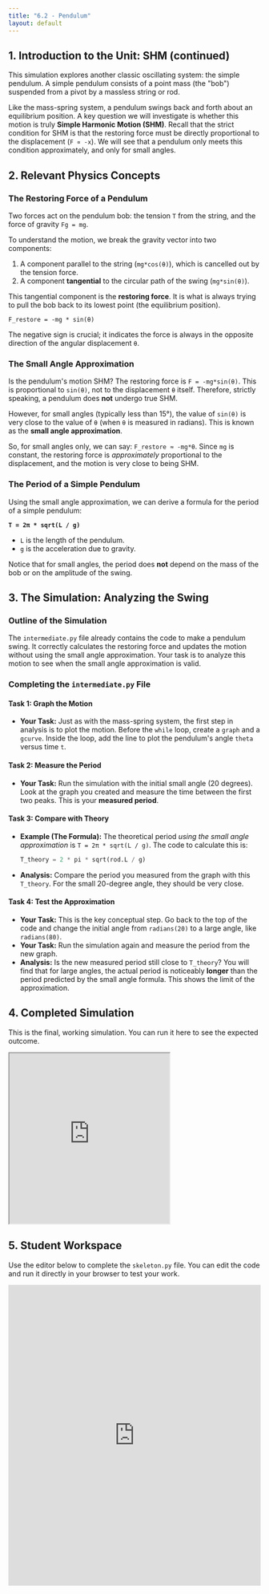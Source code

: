 ```yaml
---
title: "6.2 - Pendulum"
layout: default
---
```



## 1. Introduction to the Unit: SHM (continued)

This simulation explores another classic oscillating system: the simple pendulum. A simple pendulum consists of a point mass (the "bob") suspended from a pivot by a massless string or rod. 

Like the mass-spring system, a pendulum swings back and forth about an equilibrium position. A key question we will investigate is whether this motion is truly **Simple Harmonic Motion (SHM)**. Recall that the strict condition for SHM is that the restoring force must be directly proportional to the displacement (`F ∝ -x`). We will see that a pendulum only meets this condition approximately, and only for small angles.

## 2. Relevant Physics Concepts

### The Restoring Force of a Pendulum

Two forces act on the pendulum bob: the tension `T` from the string, and the force of gravity `Fg = mg`.

To understand the motion, we break the gravity vector into two components:
1.  A component parallel to the string (`mg*cos(θ)`), which is cancelled out by the tension force.
2.  A component **tangential** to the circular path of the swing (`mg*sin(θ)`). 

This tangential component is the **restoring force**. It is what is always trying to pull the bob back to its lowest point (the equilibrium position). 

`F_restore = -mg * sin(θ)`

The negative sign is crucial; it indicates the force is always in the opposite direction of the angular displacement `θ`.

### The Small Angle Approximation

Is the pendulum's motion SHM? The restoring force is `F = -mg*sin(θ)`. This is proportional to `sin(θ)`, not to the displacement `θ` itself. Therefore, strictly speaking, a pendulum does **not** undergo true SHM.

However, for small angles (typically less than 15°), the value of `sin(θ)` is very close to the value of `θ` (when `θ` is measured in radians). This is known as the **small angle approximation**.

So, for small angles only, we can say: `F_restore ≈ -mg*θ`. Since `mg` is constant, the restoring force is *approximately* proportional to the displacement, and the motion is very close to being SHM.

### The Period of a Simple Pendulum

Using the small angle approximation, we can derive a formula for the period of a simple pendulum:

**`T = 2π * sqrt(L / g)`**

-   `L` is the length of the pendulum.
-   `g` is the acceleration due to gravity.

Notice that for small angles, the period does **not** depend on the mass of the bob or on the amplitude of the swing.

## 3. The Simulation: Analyzing the Swing

### Outline of the Simulation

The `intermediate.py` file already contains the code to make a pendulum swing. It correctly calculates the restoring force and updates the motion without using the small angle approximation. Your task is to analyze this motion to see when the small angle approximation is valid.

### Completing the `intermediate.py` File

#### **Task 1: Graph the Motion**

- **Your Task:** Just as with the mass-spring system, the first step in analysis is to plot the motion. Before the `while` loop, create a `graph` and a `gcurve`. Inside the loop, add the line to plot the pendulum's angle `theta` versus time `t`.

#### **Task 2: Measure the Period**

- **Your Task:** Run the simulation with the initial small angle (20 degrees). Look at the graph you created and measure the time between the first two peaks. This is your **measured period**.

#### **Task 3: Compare with Theory**

- **Example (The Formula):** The theoretical period *using the small angle approximation* is `T = 2π * sqrt(L / g)`. The code to calculate this is:
  ```python
  T_theory = 2 * pi * sqrt(rod.L / g)
  ```
- **Analysis:** Compare the period you measured from the graph with this `T_theory`. For the small 20-degree angle, they should be very close.

#### **Task 4: Test the Approximation**

- **Your Task:** This is the key conceptual step. Go back to the top of the code and change the initial angle from `radians(20)` to a large angle, like `radians(80)`.
- **Your Task:** Run the simulation again and measure the period from the new graph.
- **Analysis:** Is the new measured period still close to `T_theory`? You will find that for large angles, the actual period is noticeably **longer** than the period predicted by the small angle formula. This shows the limit of the approximation.

## 4. Completed Simulation

This is the final, working simulation. You can run it here to see the expected outcome.

<iframe src="https://glowscript.org/#/user/cglenz/folder/APSimulations/program/6.2-complete.py" width="320" height="340"></iframe>

## 5. Student Workspace

Use the editor below to complete the `skeleton.py` file. You can edit the code and run it directly in your browser to test your work.

<iframe src="https://trinket.io/embed/glowscript/92bcc34898ba" width="100%" height="600" frameborder="0" marginwidth="0" marginheight="0" allowfullscreen></iframe>